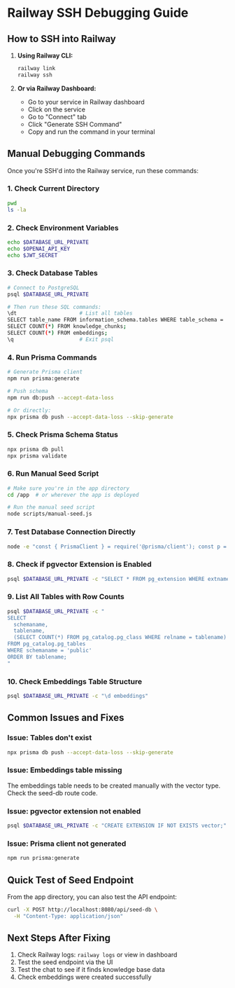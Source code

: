 # Railway SSH Debugging Guide

## How to SSH into Railway

1. **Using Railway CLI:**
   ```bash
   railway link
   railway ssh
   ```

2. **Or via Railway Dashboard:**
   - Go to your service in Railway dashboard
   - Click on the service
   - Go to "Connect" tab
   - Click "Generate SSH Command"
   - Copy and run the command in your terminal

## Manual Debugging Commands

Once you're SSH'd into the Railway service, run these commands:

### 1. Check Current Directory
```bash
pwd
ls -la
```

### 2. Check Environment Variables
```bash
echo $DATABASE_URL_PRIVATE
echo $OPENAI_API_KEY
echo $JWT_SECRET
```

### 3. Check Database Tables
```bash
# Connect to PostgreSQL
psql $DATABASE_URL_PRIVATE

# Then run these SQL commands:
\dt                    # List all tables
SELECT table_name FROM information_schema.tables WHERE table_schema = 'public';
SELECT COUNT(*) FROM knowledge_chunks;
SELECT COUNT(*) FROM embeddings;
\q                     # Exit psql
```

### 4. Run Prisma Commands
```bash
# Generate Prisma client
npm run prisma:generate

# Push schema
npm run db:push --accept-data-loss

# Or directly:
npx prisma db push --accept-data-loss --skip-generate
```

### 5. Check Prisma Schema Status
```bash
npx prisma db pull
npx prisma validate
```

### 6. Run Manual Seed Script
```bash
# Make sure you're in the app directory
cd /app  # or wherever the app is deployed

# Run the manual seed script
node scripts/manual-seed.js
```

### 7. Test Database Connection Directly
```bash
node -e "const { PrismaClient } = require('@prisma/client'); const p = new PrismaClient(); p.\$connect().then(() => console.log('Connected!')).catch(e => console.error('Error:', e)).finally(() => p.\$disconnect());"
```

### 8. Check if pgvector Extension is Enabled
```bash
psql $DATABASE_URL_PRIVATE -c "SELECT * FROM pg_extension WHERE extname = 'vector';"
```

### 9. List All Tables with Row Counts
```bash
psql $DATABASE_URL_PRIVATE -c "
SELECT 
  schemaname,
  tablename,
  (SELECT COUNT(*) FROM pg_catalog.pg_class WHERE relname = tablename) as row_count
FROM pg_catalog.pg_tables 
WHERE schemaname = 'public'
ORDER BY tablename;
"
```

### 10. Check Embeddings Table Structure
```bash
psql $DATABASE_URL_PRIVATE -c "\d embeddings"
```

## Common Issues and Fixes

### Issue: Tables don't exist
```bash
npx prisma db push --accept-data-loss --skip-generate
```

### Issue: Embeddings table missing
The embeddings table needs to be created manually with the vector type. Check the seed-db route code.

### Issue: pgvector extension not enabled
```bash
psql $DATABASE_URL_PRIVATE -c "CREATE EXTENSION IF NOT EXISTS vector;"
```

### Issue: Prisma client not generated
```bash
npm run prisma:generate
```

## Quick Test of Seed Endpoint

From the app directory, you can also test the API endpoint:
```bash
curl -X POST http://localhost:8080/api/seed-db \
  -H "Content-Type: application/json"
```

## Next Steps After Fixing

1. Check Railway logs: `railway logs` or view in dashboard
2. Test the seed endpoint via the UI
3. Test the chat to see if it finds knowledge base data
4. Check embeddings were created successfully

